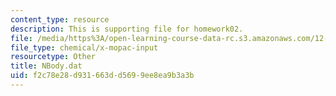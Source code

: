 ```yaml
---
content_type: resource
description: This is supporting file for homework02.
file: /media/https%3A/open-learning-course-data-rc.s3.amazonaws.com/12-010-computational-methods-of-scientific-programming-fall-2011/f2c78e28d931663dd5699ee8ea9b3a3b_NBody.dat
file_type: chemical/x-mopac-input
resourcetype: Other
title: NBody.dat
uid: f2c78e28-d931-663d-d569-9ee8ea9b3a3b
---
```

